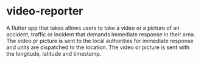 # video-reporter
A flutter app that takes allows users to take a video or a picture of an accident, traffic or incident that demands immediate response in their area. The video pr picture is sent to the local authorities for immediate response and units are dispatched to the location. The video or picture  is sent with the longitude, latitude and timestamp.
